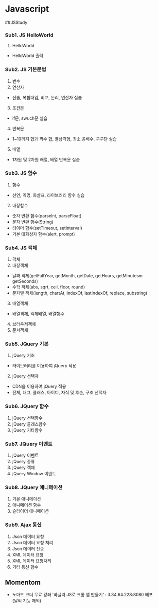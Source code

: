 # Javascript

##JSStudy

### Sub1. JS HelloWorld
1. HelloWorld
 - HelloWorld 출력
 
### Sub2. JS 기본문법
1. 변수
2. 연산자
 - 산술, 복합대입, 비교, 논리, 연산자 실습
3. 조건문
 - if문, swuch문 실습
4. 반복문
 - 1~10까지 합과 짝수 합, 별삼각형, 최소 공배수, 구구단 실습
5. 배열
 - 1차원 및 2차원 배열, 배열 반복문 실습

### Sub3. JS 함수
1. 함수
 - 선언, 익명, 화살표, 라이브러리 함수 실습
2. 내장함수
 - 숫자 변환 함수(parseInt, parseFloat)
 - 문자 변환 함수(String)
 - 타이머 함수(setTimeout, setInterval)
 - 기본 대화상자 함수(alert, prompt)
 
### Sub4. JS 객체
1. 객체
2. 내장객체
 - 날짜 객체(getFullYear, getMonth, getDate, getHours, getMinutesm getSeconds)
 - 수학 객체(abs, sqrt, ceil, floor, round)
 - 문자열 객체(length, chartAt, indexOf, lastIndexOf, replace, substring)
3. 배열객체
 - 배열객체, 객체배열, 배열함수
4. 브라우저객체
5. 문서객체

### Sub5. JQuery 기본
1. jQuery 기초
 - 라이브러리를 이용하여 jQuery 적용
2. jQuery 선택자
 - CDN을 이용하여 jQuery 적용
 - 전체, 태그, 클래스, 아이디, 자식 및 후손, 구조 선택자

### Sub6. JQuery 함수
1. jQuery 선택함수
2. jQuery 클래스함수
3. jQuery 기타함수

### Sub7. JQuery 이벤트
1. jQuery 이벤트
2. jQuery 종류
3. jQuery 객체
4. jQuery Window 이벤트

### Sub8. JQuery 애니메이션
1. 기본 애니메이션
2. 애니메이션 함수
3. 슬라이더 애니메이션

### Sub9. Ajax 통신
1. Json 데이터 요청
2. Json 데이터 요청 처리
3. Json 데이터 전송
4. XML 데이터 요청
5. XML 데이터 요청처리
6. 기타 통신 함수


## Momentom
- 노마드 코더 무료 강좌 '바닐라 JS로 크롬 앱 만들기' : 3.34.94.228:8080 배포(날씨 기능 제외)
